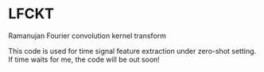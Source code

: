 # LFCKT

Ramanujan Fourier convolution kernel transform

This code is used for time signal feature extraction under zero-shot setting. If time waits for me, the code will be out soon!
